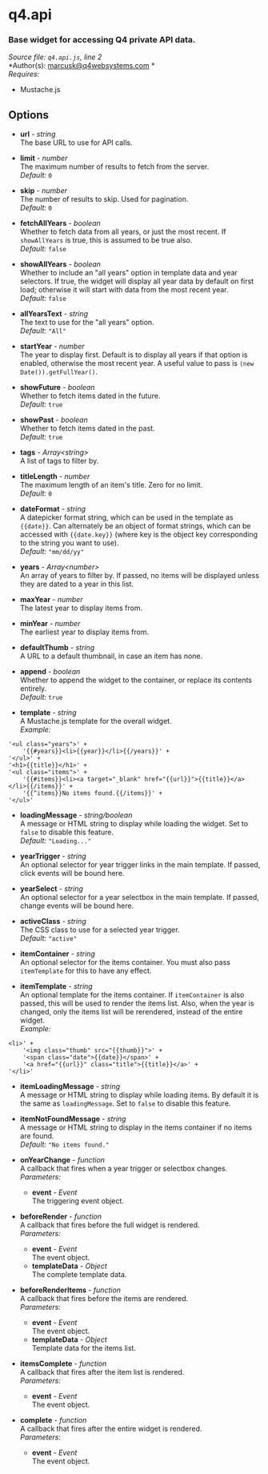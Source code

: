 # q4.api

### Base widget for accessing Q4 private API data.

*Source file: `q4.api.js`, line 2*  
*Author(s): marcusk@q4websystems.com *  
*Requires:*
- Mustache.js


## Options
- **url** - *string*  
The base URL to use for API calls.  

- **limit** - *number*  
The maximum number of results to fetch from the server.  
*Default:* `0`  

- **skip** - *number*  
The number of results to skip. Used for pagination.  
*Default:* `0`  

- **fetchAllYears** - *boolean*  
Whether to fetch data from all years, or just the most recent.
If `showAllYears` is true, this is assumed to be true also.  
*Default:* `false`  

- **showAllYears** - *boolean*  
Whether to include an "all years" option in template data
and year selectors. If true, the widget will display
all year data by default on first load; otherwise it will
start with data from the most recent year.  
*Default:* `false`  

- **allYearsText** - *string*  
The text to use for the "all years" option.  
*Default:* `"All"`  

- **startYear** - *number*  
The year to display first. Default is to display all years if
that option is enabled, otherwise the most recent year.
A useful value to pass is `(new Date()).getFullYear()`.  

- **showFuture** - *boolean*  
Whether to fetch items dated in the future.  
*Default:* `true`  

- **showPast** - *boolean*  
Whether to fetch items dated in the past.  
*Default:* `true`  

- **tags** - *Array&lt;string&gt;*  
A list of tags to filter by.  

- **titleLength** - *number*  
The maximum length of an item's title. Zero for no limit.  
*Default:* `0`  

- **dateFormat** - *string*  
A datepicker format string, which can be used in the template
as `{{date}}`. Can alternately be an object of format strings,
which can be accessed with `{{date.key}}` (where key is the
object key corresponding to the string you want to use).  
*Default:* `"mm/dd/yy"`  

- **years** - *Array&lt;number&gt;*  
An array of years to filter by. If passed, no items will
be displayed unless they are dated to a year in this list.  

- **maxYear** - *number*  
The latest year to display items from.  

- **minYear** - *number*  
The earliest year to display items from.  

- **defaultThumb** - *string*  
A URL to a default thumbnail, in case an item has none.  

- **append** - *boolean*  
Whether to append the widget to the container, or replace its
contents entirely.  
*Default:* `true`  

- **template** - *string*  
A Mustache.js template for the overall widget.  
*Example:*
```
'<ul class="years">' +
    '{{#years}}<li>{{year}}</li>{{/years}}' +
'</ul>' +
'<h1>{{title}}</h1>' +
'<ul class="items">' +
    '{{#items}}<li><a target="_blank" href="{{url}}">{{title}}</a></li>{{/items}}' +
    '{{^items}}No items found.{{/items}}' +
'</ul>'
```

- **loadingMessage** - *string&#x2F;boolean*  
A message or HTML string to display while loading the widget.
Set to `false` to disable this feature.  
*Default:* `"Loading..."`  

- **yearTrigger** - *string*  
An optional selector for year trigger links in the main template.
If passed, click events will be bound here.  

- **yearSelect** - *string*  
An optional selector for a year selectbox in the main template.
If passed, change events will be bound here.  

- **activeClass** - *string*  
The CSS class to use for a selected year trigger.  
*Default:* `"active"`  

- **itemContainer** - *string*  
An optional selector for the items container. You must also
pass `itemTemplate` for this to have any effect.  

- **itemTemplate** - *string*  
An optional template for the items container. If `itemContainer`
is also passed, this will be used to render the items list.
Also, when the year is changed, only the items list will be
rerendered, instead of the entire widget.  
*Example:*
```
<li>' +
    '<img class="thumb" src="{{thumb}}">' +
    '<span class="date">{{date}}</span>' +
    '<a href="{{url}}" class="title">{{title}}</a>' +
'</li>'
```

- **itemLoadingMessage** - *string*  
A message or HTML string to display while loading items.
By default it is the same as `loadingMessage`.
Set to `false` to disable this feature.  

- **itemNotFoundMessage** - *string*  
A message or HTML string to display in the items container
if no items are found.  
*Default:* `"No items found."`  

- **onYearChange** - *function*  
A callback that fires when a year trigger or selectbox changes.  
*Parameters:*
    - **event** - *Event*  
    The triggering event object.

- **beforeRender** - *function*  
A callback that fires before the full widget is rendered.  
*Parameters:*
    - **event** - *Event*  
    The event object.
    - **templateData** - *Object*  
    The complete template data.

- **beforeRenderItems** - *function*  
A callback that fires before the items are rendered.  
*Parameters:*
    - **event** - *Event*  
    The event object.
    - **templateData** - *Object*  
    Template data for the items list.

- **itemsComplete** - *function*  
A callback that fires after the item list is rendered.  
*Parameters:*
    - **event** - *Event*  
    The event object.

- **complete** - *function*  
A callback that fires after the entire widget is rendered.  
*Parameters:*
    - **event** - *Event*  
    The event object.


